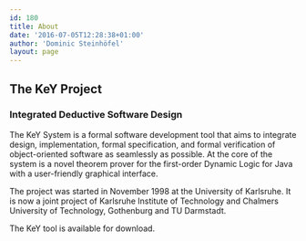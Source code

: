 ```yaml
---
id: 180
title: About
date: '2016-07-05T12:28:38+01:00'
author: 'Dominic Steinhöfel'
layout: page
---
```


## The KeY Project

### Integrated Deductive Software Design

The KeY System is a formal software development tool that aims to
integrate design, implementation, formal specification, and formal
verification of object-oriented software as seamlessly as possible. At
the core of the system is a novel theorem prover for the first-order
Dynamic Logic for Java with a user-friendly graphical interface.

The project was started in November 1998 at the University of
Karlsruhe. It is now a joint project of Karlsruhe Institute of
Technology and Chalmers University of Technology, Gothenburg and TU
Darmstadt.

The KeY tool is available for download.

